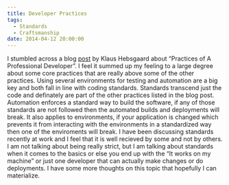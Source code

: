 ```yaml
---
title: Developer Practices
tags:
  - Standards
  - Craftsmanship
date: 2014-04-12 20:00:00
---
```


I stumbled across a blog [post](http://www.khebbie.dk/gist/9719703) by Klaus Hebsgaard about “Practices of A Professional Developer”. I feel it summed up my feeling to a large degree about some core practices that are really above some of the other practices. Using several environments for testing and automation are a big key and both fall in line with coding standards. Standards transcend just the code and definately are part of the other practices listed in the blog post. Automation enforces a standard way to build the software, if any of those standards are not followed then the automated builds and deployments will break. It also applies to environments, if your application is changed which prevents it from interacting with the environments in a standardized way then one of the enviroments will break. I have been discussing standards recently at work and I feel that it is well recieved by some and not by others. I am not talking about being really strict, but I am talking about standards when it comes to the basics or else you end up with the “It works on my machine” or just one developer that can actually make changes or do deployments. I have some more thoughts on this topic that hopefully I can materialize.